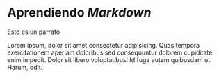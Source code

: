 # Aprendiendo _Markdown_

Esto es un parrafo

Lorem ipsum, dolor sit amet consectetur adipisicing. Quas tempora exercitationem aperiam doloribus sed
consequuntur
dolorem cupiditate enim impedit. Dolor sit libero voluptatibus! Id fuga autem quibusdam ut. Harum, odit.